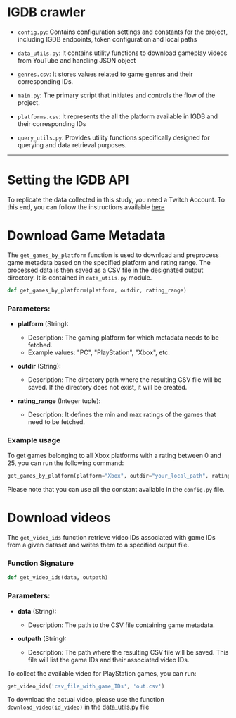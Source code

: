 
# IGDB crawler

- `config.py`: Contains configuration settings and constants for the project, including IGDB endpoints, token configuration and local paths
  
- `data_utils.py`: It contains utility functions to download gameplay videos from YouTube and handling JSON object 
  
- `genres.csv`: It stores values related to game genres and their corresponding IDs.
  
- `main.py`: The primary script that initiates and controls the flow of the project.
  
- `platforms.csv`: It represents the all the platform available in IGDB and their corresponding IDs
  
- `query_utils.py`: Provides utility functions specifically designed for querying and data retrieval purposes.

---


# Setting the IGDB API

To replicate the data collected in this study, you need a Twitch Account. To this end, you can follow the instructions available [here](https://api-docs.igdb.com/#getting-started)


# Download Game Metadata

The `get_games_by_platform` function is used to download and preprocess game metadata based on the specified platform and rating range. The processed data is then saved as a CSV file in the designated output directory. It is contained in `data_utils.py` module.


```python
def get_games_by_platform(platform, outdir, rating_range)
```

### Parameters:

- **platform** (String): 
  - Description: The gaming platform for which metadata needs to be fetched.
  - Example values: "PC", "PlayStation", "Xbox", etc.

- **outdir** (String): 
  - Description: The directory path where the resulting CSV file will be saved. If the directory does not exist, it will be created.

- **rating_range** (Integer tuple): 
  - Description: It defines the min and max ratings of the games that need to be fetched. 


### Example usage

To get games belonging to all Xbox platforms with a rating between 0 and 25, you can run the following command:
```python
get_games_by_platform(platform="Xbox", outdir="your_local_path", rating_range=(0, 25))
```

Please note that you can use all the constant available in the `config.py` file.

# Download videos

The `get_video_ids` function retrieve video IDs associated with game IDs from a given dataset and writes them to a specified output file.

### Function Signature

```python
def get_video_ids(data, outpath)
```

### Parameters:

- **data** (String): 
  - Description: The path to the CSV file containing game metadata.
  
- **outpath** (String): 
  - Description: The path where the resulting CSV file will be saved. This file will list the game IDs and their associated video IDs.


To collect the available video for PlayStation games, you can run:

```python
get_video_ids('csv_file_with_game_IDs', 'out.csv')
```

To download the actual video, please use the function `download_video(id_video)` in the data_utils.py file